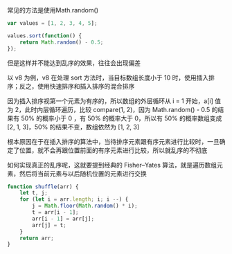 常见的方法是使用Math.random()

```js
var values = [1, 2, 3, 4, 5];

values.sort(function() {
    return Math.random() - 0.5;
});
```

但是这样并不能达到乱序的效果，往往会出现偏差

以 v8 为例，v8 在处理 sort 方法时，当目标数组长度小于 10 时，使用插入排序；反之，使用快速排序和插入排序的混合排序

因为插入排序视第一个元素为有序的，所以数组的外层循环从 i = 1 开始，a[i] 值为 2，此时内层循环遍历，比较 compare(1, 2)，因为 Math.random() - 0.5 的结果有 50% 的概率小于 0 ，有 50% 的概率大于 0，所以有 50% 的概率数组变成 [2, 1, 3]，50% 的结果不变，数组依然为 [1, 2, 3]

根本原因在于在插入排序的算法中，当待排序元素跟有序元素进行比较时，一旦确定了位置，就不会再跟位置前面的有序元素进行比较，所以就乱序的不彻底

如何实现真正的乱序呢，这就要提到经典的 Fisher–Yates 算法，就是遍历数组元素，然后将当前元素与以后随机位置的元素进行交换

```js
function shuffle(arr) {
    let t, j;
    for (let i = arr.length; i; i --) {
        j = Math.floor(Math.random() * i);
        t = arr[i - 1];
        arr[i - 1] = arr[j];
        arr[j] = t;
    }
    return arr;
}
```